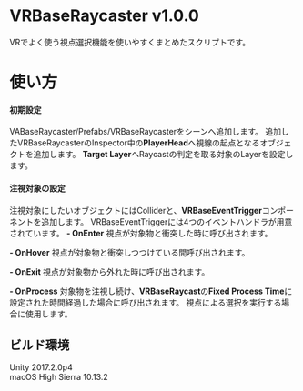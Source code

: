 # VRBaseRaycaster v1.0.0
VRでよく使う視点選択機能を使いやすくまとめたスクリプトです。


# 使い方
#### 初期設定
VABaseRaycaster/Prefabs/VRBaseRaycasterをシーンへ追加します。
追加したVRBaseRaycasterのInspector中の**PlayerHead**へ視線の起点となるオブジェクトを追加します。
**Target Layer**へRaycastの判定を取る対象のLayerを設定します。

#### 注視対象の設定
注視対象にしたいオブジェクトにはColliderと、**VRBaseEventTrigger**コンポーネントを追加します。
VRBaseEventTriggerには4つのイベントハンドラが用意されています。
**- OnEnter**
視点が対象物と衝突した時に呼び出されます。

**- OnHover**
視点が対象物と衝突しつつけている間呼び出されます。

**- OnExit**
視点が対象物から外れた時に呼び出されます。

**- OnProcess**
対象物を注視し続け、**VRBaseRaycast**の**Fixed Process Time**に設定された時間経過した場合に呼び出されます。
視点による選択を実行する場合に使用します。

## ビルド環境
Unity 2017.2.0p4<br>
macOS High Sierra 10.13.2
